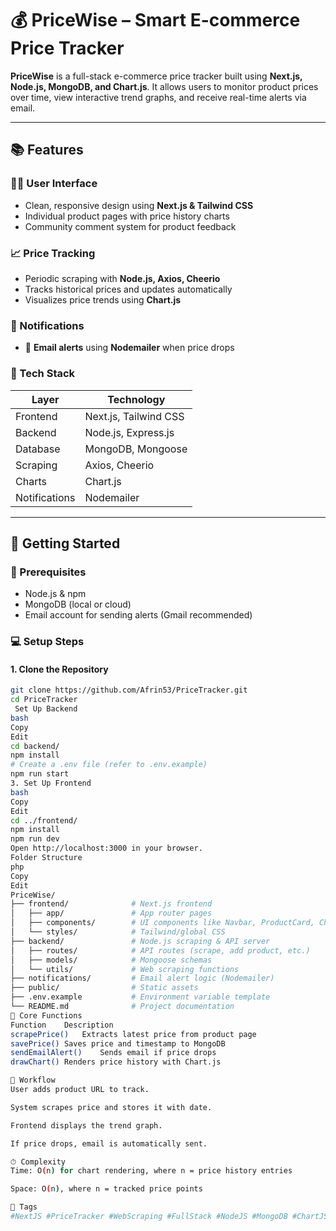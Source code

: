 # 💰 PriceWise – Smart E-commerce Price Tracker

**PriceWise** is a full-stack e-commerce price tracker built using **Next.js, Node.js, MongoDB, and Chart.js**. It allows users to monitor product prices over time, view interactive trend graphs, and receive real-time alerts via email.

---

## 📚 Features

### 🧑‍💻 User Interface
- Clean, responsive design using **Next.js & Tailwind CSS**
- Individual product pages with price history charts
- Community comment system for product feedback

### 📈 Price Tracking
- Periodic scraping with **Node.js, Axios, Cheerio**
- Tracks historical prices and updates automatically
- Visualizes price trends using **Chart.js**

### 🔔 Notifications
- 📧 **Email alerts** using **Nodemailer** when price drops

### 🧊 Tech Stack
| Layer       | Technology         |
|-------------|--------------------|
| Frontend    | Next.js, Tailwind CSS |
| Backend     | Node.js, Express.js  |
| Database    | MongoDB, Mongoose    |
| Scraping    | Axios, Cheerio       |
| Charts      | Chart.js             |
| Notifications | Nodemailer         |

---

## 🚀 Getting Started

### 🧾 Prerequisites
- Node.js & npm
- MongoDB (local or cloud)
- Email account for sending alerts (Gmail recommended)

### 💻 Setup Steps

#### 1. Clone the Repository
```bash
git clone https://github.com/Afrin53/PriceTracker.git
cd PriceTracker
 Set Up Backend
bash
Copy
Edit
cd backend/
npm install
# Create a .env file (refer to .env.example)
npm run start
3. Set Up Frontend
bash
Copy
Edit
cd ../frontend/
npm install
npm run dev
Open http://localhost:3000 in your browser.
Folder Structure
php
Copy
Edit
PriceWise/
├── frontend/              # Next.js frontend
│   ├── app/               # App router pages
│   ├── components/        # UI components like Navbar, ProductCard, Chart
│   └── styles/            # Tailwind/global CSS
├── backend/               # Node.js scraping & API server
│   ├── routes/            # API routes (scrape, add product, etc.)
│   ├── models/            # Mongoose schemas
│   └── utils/             # Web scraping functions
├── notifications/         # Email alert logic (Nodemailer)
├── public/                # Static assets
├── .env.example           # Environment variable template
└── README.md              # Project documentation
🔧 Core Functions
Function	Description
scrapePrice()	Extracts latest price from product page
savePrice()	Saves price and timestamp to MongoDB
sendEmailAlert()	Sends email if price drops
drawChart()	Renders price history with Chart.js

🔄 Workflow
User adds product URL to track.

System scrapes price and stores it with date.

Frontend displays the trend graph.

If price drops, email is automatically sent.

⏱ Complexity
Time: O(n) for chart rendering, where n = price history entries

Space: O(n), where n = tracked price points

📌 Tags
#NextJS #PriceTracker #WebScraping #FullStack #NodeJS #MongoDB #ChartJS #TailwindCSS #InternshipProject


